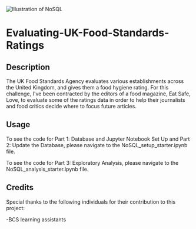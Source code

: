 ![Illustration of NoSQL](https://www.scnsoft.com/blog-pictures/business-intelligence/no-sql-databases.png)
# Evaluating-UK-Food-Standards-Ratings
## Description
The UK Food Standards Agency evaluates various establishments across the United Kingdom, and gives them a food hygiene rating. For this challenge, I've been contracted by the editors of a food magazine, Eat Safe, Love, to evaluate some of the ratings data in order to help their journalists and food critics decide where to focus future articles.

## Usage
To see the code for Part 1: Database and Jupyter Notebook Set Up and Part 2: Update the Database, please navigate to the NoSQL_setup_starter.ipynb file.

To see the code for Part 3: Exploratory Analysis, please navigate to the NoSQL_analysis_starter.ipynb file.

## Credits
Special thanks to the following individuals for their contribution to this project:

-BCS learning assistants
